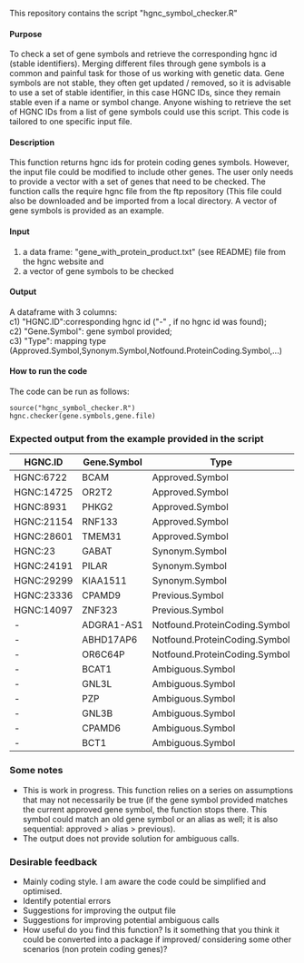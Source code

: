 This repository contains the script "hgnc_symbol_checker.R"
####  Purpose
To check a set of gene symbols and retrieve the corresponding hgnc id (stable identifiers). 
Merging different files through gene symbols is a common and painful task for those of us working with genetic data. Gene symbols are not stable, they often get updated / removed, so it is advisable to use a set of stable identifier, in this case HGNC IDs, since they remain stable even if a name or symbol change.
Anyone wishing to retrieve the set of HGNC IDs from a list of gene symbols could use this script. This code is tailored to one specific input file.
####  Description
This function returns hgnc ids for protein coding genes symbols. However, the input file could be modified to include other genes. 
The user only needs to provide a vector with a set of genes that need to be checked. The function calls the require hgnc file from the ftp repository (This file could also be downloaded and be imported from a local directory. A vector of gene symbols is provided as an example.
####  Input                                                                                                             
1) a data frame: "gene_with_protein_product.txt" (see README) file from the hgnc website and                         
2) a vector of gene symbols to be checked                                                                          
####  Output
A dataframe with 3 columns:                                                                             
c1) "HGNC.ID":corresponding hgnc id ("-" , if no hgnc id was found);                                             
c2) "Gene.Symbol": gene symbol provided;                                                                        
c3) "Type": mapping type (Approved.Symbol,Synonym.Symbol,Notfound.ProteinCoding.Symbol,...)   
#### How to run the code
The code can be run as follows:
```
source("hgnc_symbol_checker.R")
hgnc.checker(gene.symbols,gene.file)
```
### Expected output from the example provided in the script
|HGNC.ID|Gene.Symbol|Type|
| ------------- |------------- |------------- |
|HGNC:6722|BCAM|Approved.Symbol|
|HGNC:14725|OR2T2|Approved.Symbol|
|HGNC:8931|PHKG2|Approved.Symbol|
|HGNC:21154| RNF133|Approved.Symbol|
|HGNC:28601|TMEM31|Approved.Symbol|
|HGNC:23|GABAT|Synonym.Symbol|
|HGNC:24191|PILAR|Synonym.Symbol|
|HGNC:29299|KIAA1511|Synonym.Symbol|
|HGNC:23336|CPAMD9|Previous.Symbol|
|HGNC:14097|ZNF323|Previous.Symbol|
|-|ADGRA1-AS1|Notfound.ProteinCoding.Symbol|
|-|ABHD17AP6|Notfound.ProteinCoding.Symbol|
|-|OR6C64P|Notfound.ProteinCoding.Symbol|
|-|BCAT1|Ambiguous.Symbol|
|-|GNL3L|Ambiguous.Symbol|
|-|PZP|Ambiguous.Symbol|
|-|GNL3B|Ambiguous.Symbol|
|-|CPAMD6|Ambiguous.Symbol|
|-|BCT1|Ambiguous.Symbol|

### Some notes

* This is work in progress. This function relies on a series on assumptions that may not necessarily be true (if the gene symbol provided matches the current approved gene symbol, the function stops there. This symbol could match an old gene symbol or an alias as well; it is also sequential: approved > alias > previous).
* The output does not provide solution for ambiguous calls.

### Desirable feedback

* Mainly coding style. I am aware the code could be simplified and optimised.
* Identify potential errors
* Suggestions for improving the output file
* Suggestions for improving potential ambiguous calls
* How useful do you find this function? Is it something that you think it could be converted into a package if improved/ considering some other scenarios (non protein coding genes)?
